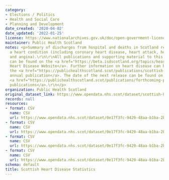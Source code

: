 ```yaml
---
category:
- Elections / Politics
- Health and Social Care
- Planning and Development
date_created: '2020-04-02'
date_updated: '2022-01-25'
license: https://www.nationalarchives.gov.uk/doc/open-government-licence/version/3/
maintainer: Public Health Scotland
notes: <p>Summary of discharges from hospital and deaths in Scotland resulting from
  a heart condition (including coronary heart disease, heart attack, heart failure
  and angina).\r\n\r\nAll publications and supporting material to this topic area
  can be found on the <a href="https://beta.isdscotland.org/topics/heart-disease-and-stroke/">PHS
  Heart Disease Website</a>. Further information on heart disease can be found in
  the <a href="https://publichealthscotland.scot/publications/scottish-heart-disease-statistics/">recent
  annual publication</a>. The date of the next release can be found on our list of
  <a href="https://publichealthscotland.scot/publications/forthcoming-publications/">forthcoming
  publications</a>.\r\n</p>
organization: Public Health Scotland
original_dataset_link: https://www.opendata.nhs.scot/dataset/scottish-heart-disease-statistics
records: null
resources:
- format: CSV
  name: CSV
  url: https://www.opendata.nhs.scot/dataset/0e17f3fc-9429-48aa-b1ba-2b7e55688253/resource/748e2065-b447-4b75-99bd-f17f26f3eaef/download/hd_activitybyhbr.csv
- format: CSV
  name: CSV
  url: https://www.opendata.nhs.scot/dataset/0e17f3fc-9429-48aa-b1ba-2b7e55688253/resource/5379a655-d677-46cf-814d-bc0574ac59e4/download/hd_activitybyca.csv
- format: CSV
  name: CSV
  url: https://www.opendata.nhs.scot/dataset/0e17f3fc-9429-48aa-b1ba-2b7e55688253/resource/dc0512a8-eb49-43b9-84f1-17ef95365d57/download/hd_mortalitybyhbr.csv
- format: CSV
  name: CSV
  url: https://www.opendata.nhs.scot/dataset/0e17f3fc-9429-48aa-b1ba-2b7e55688253/resource/fc7b42f1-4de6-48dd-b640-613fb0aa427d/download/hd_mortalitybyca.csv
schema: default
title: Scottish Heart Disease Statistics
---
```

